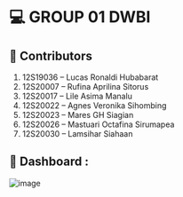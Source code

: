 # 💻 GROUP 01 DWBI <a name="about-project"></a>

## 👥 Contributors
1.	12S19036 – Lucas Ronaldi Hubabarat
2.	12S20007 – Rufina Aprilina Sitorus
3.	12S20017 – Lile Asima Manalu
4.	12S20022 – Agnes Veronika Sihombing
5.	12S20023 – Mares GH Siagian
6.	12S20026 – Mastuari Octafina Sirumapea
7.	12S20030 – Lamsihar Siahaan


## 📝 Dashboard :
![image](https://github.com/Mastuariotf26/kickstarter-kelompok01/assets/71372262/73655252-67ab-472d-85a4-de6d062e2ed9)
